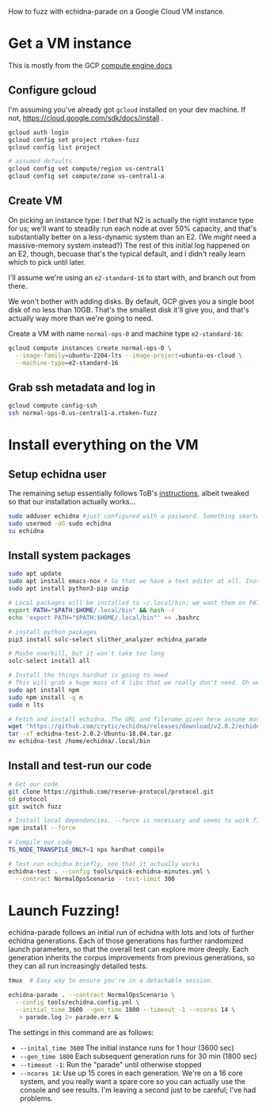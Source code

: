

How to fuzz with echidna-parade on a Google Cloud VM instance.

# Get a VM instance

This is mostly from the GCP [compute engine docs](https://cloud.google.com/compute/docs/instances/create-start-instance)

## Configure gcloud

I'm assuming you've already got `gcloud` installed on your dev machine. If not, https://cloud.google.com/sdk/docs/install .

``` bash
gcloud auth login
gcloud config set project rtoken-fuzz
gcloud config list project

# assumed defaults
gcloud config set compute/region us-central1 
gcloud config set compute/zone us-central1-a
```

## Create VM

On picking an instance type: I _bet_ that N2 is actually the right instance type for us; we'll want to steadily run each node at over 50% capacity, and that's substantially better on a less-dynamic system than an E2. (We _might_ need a massive-memory system instead?) The rest of this initial log happened on an E2, though, becuase that's the typical default, and I didn't really learn which to pick until later.

I'll assume we're using an `e2-standard-16` to start with, and branch out from there.

We won't bother with adding disks. By default, GCP gives you a single boot disk of no less than 10GB. That's the smallest disk it'll give you, and that's actually way more than we're going to need.

Create a VM with name `normal-ops-0` and machine type `e2-standard-16`:

```bash
gcloud compute instances create normal-ops-0 \
  --image-family=ubuntu-2204-lts --image-project=ubuntu-os-cloud \
  --machine-type=e2-standard-16 
```

## Grab ssh metadata and log in

```bash
gcloud compute config-ssh
ssh normal-ops-0.us-central1-a.rtoken-fuzz
```

# Install everything on the VM
## Setup echidna user

The remaining setup essentially follows ToB's [instructions](https://github.com/crytic/building-secure-contracts/blob/master/program-analysis/echidna/smart-contract-fuzzing-at-scale.md), albeit tweaked so that our installation actually works...


``` bash
sudo adduser echidna #just configured with a password. Something smarter is probably a good idea if we want to all login and play with these; for now it's in my pw manager under "Echidna User"
sudo usermod -aG sudo echidna
su echidna
```

## Install system packages

``` bash
sudo apt update
sudo apt install emacs-nox # So that we have a text editor at all. Install your own favorite text editor if you like, or just use nano, whatever.
sudo apt install python3-pip unzip

# Local packages will be installed to ~/.local/bin; we want them on PATH.
export PATH="$PATH:$HOME/.local/bin" && hash -r
echo 'export PATH="$PATH:$HOME/.local/bin"' >> .bashrc

# install python packages
pip3 install solc-select slither_analyzer echidna_parade

# Maybe overkill, but it won't take too long
solc-select install all 

# Install the things hardhat is going to need
# This will grab a huge mass of X libs that we really don't need. Oh well!
sudo apt install npm
sudo npm install -g n
sudo n lts

# Fetch and install echidna. The URL and filename given here assume most recent release is v2.0.2; see https://github.com/crytic/echidna/releases/latest
wget "https://github.com/crytic/echidna/releases/download/v2.0.2/echidna-test-2.0.2-Ubuntu-18.04.tar.gz"
tar -xf echidna-test-2.0.2-Ubuntu-18.04.tar.gz
mv echidna-test /home/echidna/.local/bin
```

## Install and test-run our code

``` bash
# Get our code
git clone https://github.com/reserve-protocol/protocol.git
cd protocol
git switch fuzz

# Install local dependencies. --force is necessary and seems to work fine.
npm install --force 

# Compile our code
TS_NODE_TRANSPILE_ONLY=1 npx hardhat compile

# Test run echidna briefly, see that it actually works
echidna-test . --config tools/quick-echidna-minutes.yml \
  --contract NormalOpsScenario --test-limit 300
```

# Launch Fuzzing!

echidna-parade follows an initial run of echidna with lots and lots of further echidna generations. Each of those generations has further randomized launch parameters, so that the overall test can explore more deeply. Each generation inherits the corpus improvements from previous generations, so they can all run increasingly detailed tests.


``` bash
tmux  # Easy way to ensure you're in a detachable session.

echidna-parade . --contract NormalOpsScenario \
  --config tools/echidna.config.yml \
  --initial_time 3600 --gen_time 1800 --timeout -1 --ncores 14 \
   > parade.log 2> parade.err &
```

The settings in this command are as follows:

- `--inital_time 3600` The initial instance runs for 1 hour (3600 sec)
- `--gen_time 1800` Each subsequent generation runs for 30 min (1800 sec)
- `--timeout -1`: Run the "parade" until otherwise stopped
- `--ncores 14`: Use up 15 cores in each generation. We're on a 16 core system, and you really want a spare core so you can actually use the console and see results. I'm leaving a second just to be careful; I've had problems.

